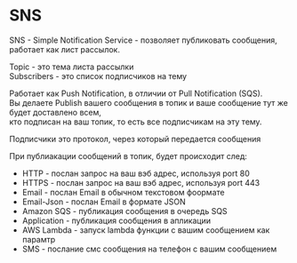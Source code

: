 # SNS
SNS - Simple Notification Service - позволяет публиковать сообщения, работает как лист рассылок.

Topic - это тема листа рассылки   
Subscribers - это список подписчиков на тему  

Работает как Push Notification, в отличии от Pull Notification (SQS).  
Вы делаете Publish вашего сообщения в топик и ваше сообщение тут же будет доставлено всем,   
кто подписан на ваш топик, то есть все подписчикам на эту тему.  

Подписчики это протокол, через который передается сообщения  

При публиакации сообщений в топик, будет происходит след:  
- HTTP - послан запрос на ваш вэб адрес, используя port 80   
- HTTPS - послан запрос на ваш вэб адрес, используя port 443
- Email - послан Email в обычном текстовом фоормате
- Email-Json -  послан Email в формате JSON
- Amazon SQS - публикация сообщения в очередь SQS
- Application - публикация сообщения в апликации
- AWS Lambda - запуск lambda функции с вашим сообщением как парамтр
- SMS - послание смс сообщения на телефон с вашим сообщением


